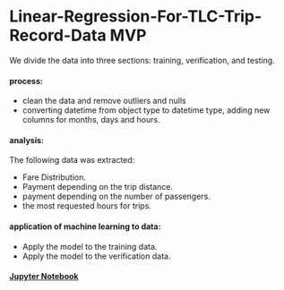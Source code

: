 # Linear-Regression-For-TLC-Trip-Record-Data MVP

We divide the data into three sections: training, verification, and testing.
#### process:
- clean the data and remove outliers and nulls
- converting datetime from object type to datetime type, adding new columns for months, days and hours.
#### analysis:
The following data was extracted:
- Fare Distribution.
- Payment depending on the trip distance.
- payment depending on the number of passengers.
- the most requested hours for trips.

#### application of machine learning to data:
- Apply the model to the training data.
- Apply the model to the verification data.

#### [Jupyter Notebook](https://github.com/REHAB199/Linear-Regression-For-TLC-Trip-Record-Data/blob/main/Code/1111.ipynb)
